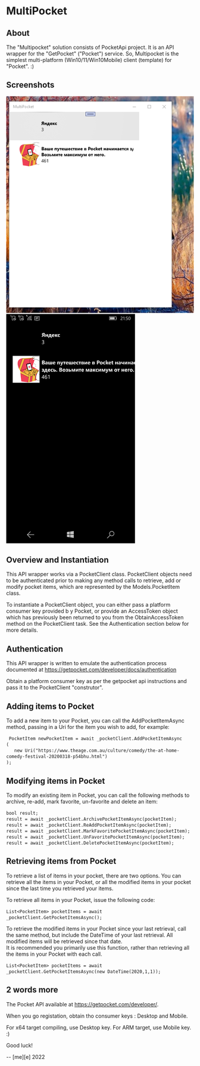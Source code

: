# MultiPocket

## About
The "Multipocket" solution consists of PocketApi project. It is an API wrapper for the "GetPocket" ("Pocket") service.
So, Multipocket is the simplest multi-platform (Win10/11/Win10Mobile) client (template) for "Pocket". :) 

## Screenshots
![Shot 1](Images/shot1.png)
![Shot 2](Images/shot2.png)
  

## Overview and Instantiation
This API wrapper works via a PocketClient class.  PocketClient objects need to be authenticated 
prior to making any method calls to retrieve, add or modify pocket items, which are represented by the Models.PocketItem class.

To instantiate a PocketClient object, you can either pass a platform consumer key provided b
y Pocket, or provide an AccessToken object which has previously been returned to you from the 
ObtainAccessToken method on the PocketClient task.  See the Authentication section below for more details.

## Authentication
This API wrapper is written to emulate the authentication process documented at 
https://getpocket.com/developer/docs/authentication

Obtain a platform consumer key as per the getpocket api instructions and pass it to the PocketClient "construtor". 

## Adding items to Pocket
To add a new item to your Pocket, you can call the AddPocketItemAsync method, passing in a Uri 
for the item you wish to add, for example:
```
 PocketItem newPocketItem = await _pocketClient.AddPocketItemAsync
(
   new Uri("https://www.theage.com.au/culture/comedy/the-at-home-comedy-festival-20200318-p54bhu.html")
);
```

## Modifying items in Pocket
To modify an existing item in Pocket, you can call the following methods to archive, re-add, 
mark favorite, un-favorite and delete an item:
```
bool result;
result = await _pocketClient.ArchivePocketItemAsync(pocketItem);
result = await _pocketClient.ReAddPocketItemAsync(pocketItem);
result = await _pocketClient.MarkFavoritePocketItemAsync(pocketItem);
result = await _pocketClient.UnFavoritePocketItemAsync(pocketItem);
result = await _pocketClient.DeletePocketItemAsync(pocketItem);
```

## Retrieving items from Pocket
To retrieve a list of items in your pocket, there are two options.  You can retrieve all the items 
in your Pocket, or all the modified items in your pocket since the last time you retrieved your items.

To retrieve all items in your Pocket, issue the following code:
```
List<PocketItem> pocketItems = await _pocketClient.GetPocketItemsAsync();
```

To retrieve the modified items in your Pocket since your last retrieval, call the same method, 
but include the DateTime of your last retrieval.  All modified items will be retrieved since that date.  
It is recommended you primarily use this function, rather than retrieving all the items in your Pocket with each call.
```
List<PocketItem> pocketItems = await _pocketClient.GetPocketItemsAsync(new DateTime(2020,1,1));
```

## 2 words more

The Pocket API available at https://getpocket.com/developer/.

When you go registation, obtain tho consumer keys : Desktop and Mobile. 

For x64 target compiling, use Desktop key. For ARM target, use Mobile key. :)

Good luck!  

-- [me][e] 2022